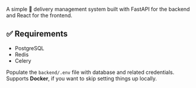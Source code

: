 A simple 🚚 delivery management system built with FastAPI for the backend and React for the frontend.

## ✅ Requirements
- PostgreSQL
- Redis
- Celery

Populate the `backend/.env` file with database and related credentials. Supports **Docker**, if you want to skip setting things up locally.
